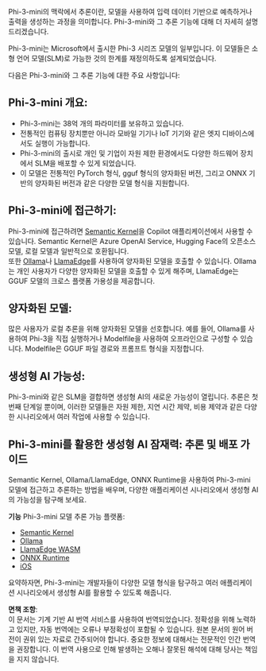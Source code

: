 Phi-3-mini의 맥락에서 추론이란, 모델을 사용하여 입력 데이터 기반으로 예측하거나 출력을 생성하는 과정을 의미합니다. Phi-3-mini와 그 추론 기능에 대해 더 자세히 설명드리겠습니다.

Phi-3-mini는 Microsoft에서 출시한 Phi-3 시리즈 모델의 일부입니다. 이 모델들은 소형 언어 모델(SLM)로 가능한 것의 한계를 재정의하도록 설계되었습니다.

다음은 Phi-3-mini와 그 추론 기능에 대한 주요 사항입니다:

## **Phi-3-mini 개요:**
- Phi-3-mini는 38억 개의 파라미터를 보유하고 있습니다.
- 전통적인 컴퓨팅 장치뿐만 아니라 모바일 기기나 IoT 기기와 같은 엣지 디바이스에서도 실행이 가능합니다.
- Phi-3-mini의 출시로 개인 및 기업이 자원 제한 환경에서도 다양한 하드웨어 장치에서 SLM을 배포할 수 있게 되었습니다.
- 이 모델은 전통적인 PyTorch 형식, gguf 형식의 양자화된 버전, 그리고 ONNX 기반의 양자화된 버전과 같은 다양한 모델 형식을 지원합니다.

## **Phi-3-mini에 접근하기:**
Phi-3-mini에 접근하려면 [Semantic Kernel](https://github.com/microsoft/SemanticKernelCookBook?WT.mc_id=aiml-138114-kinfeylo)을 Copilot 애플리케이션에서 사용할 수 있습니다. Semantic Kernel은 Azure OpenAI Service, Hugging Face의 오픈소스 모델, 로컬 모델과 일반적으로 호환됩니다.  
또한 [Ollama](https://ollama.com)나 [LlamaEdge](https://llamaedge.com)를 사용하여 양자화된 모델을 호출할 수 있습니다. Ollama는 개인 사용자가 다양한 양자화된 모델을 호출할 수 있게 해주며, LlamaEdge는 GGUF 모델의 크로스 플랫폼 가용성을 제공합니다.

## **양자화된 모델:**
많은 사용자가 로컬 추론을 위해 양자화된 모델을 선호합니다. 예를 들어, Ollama를 사용하여 Phi-3을 직접 실행하거나 Modelfile을 사용하여 오프라인으로 구성할 수 있습니다. Modelfile은 GGUF 파일 경로와 프롬프트 형식을 지정합니다.

## **생성형 AI 가능성:**
Phi-3-mini와 같은 SLM을 결합하면 생성형 AI의 새로운 가능성이 열립니다. 추론은 첫 번째 단계일 뿐이며, 이러한 모델들은 자원 제한, 지연 시간 제약, 비용 제약과 같은 다양한 시나리오에서 여러 작업에 사용할 수 있습니다.

## **Phi-3-mini를 활용한 생성형 AI 잠재력: 추론 및 배포 가이드**
Semantic Kernel, Ollama/LlamaEdge, ONNX Runtime을 사용하여 Phi-3-mini 모델에 접근하고 추론하는 방법을 배우며, 다양한 애플리케이션 시나리오에서 생성형 AI의 가능성을 탐구해 보세요.

**기능**
Phi-3-mini 모델 추론 가능 플랫폼:

- [Semantic Kernel](https://github.com/Azure-Samples/Phi-3MiniSamples/tree/main/semantickernel?WT.mc_id=aiml-138114-kinfeylo)
- [Ollama](https://github.com/Azure-Samples/Phi-3MiniSamples/tree/main/ollama?WT.mc_id=aiml-138114-kinfeylo)
- [LlamaEdge WASM](https://github.com/Azure-Samples/Phi-3MiniSamples/tree/main/wasm?WT.mc_id=aiml-138114-kinfeylo)
- [ONNX Runtime](https://github.com/Azure-Samples/Phi-3MiniSamples/tree/main/onnx?WT.mc_id=aiml-138114-kinfeylo)
- [iOS](https://github.com/Azure-Samples/Phi-3MiniSamples/tree/main/ios?WT.mc_id=aiml-138114-kinfeylo)

요약하자면, Phi-3-mini는 개발자들이 다양한 모델 형식을 탐구하고 여러 애플리케이션 시나리오에서 생성형 AI를 활용할 수 있도록 해줍니다.

**면책 조항**:  
이 문서는 기계 기반 AI 번역 서비스를 사용하여 번역되었습니다. 정확성을 위해 노력하고 있지만, 자동 번역에는 오류나 부정확성이 포함될 수 있습니다. 원본 문서의 원어 버전이 권위 있는 자료로 간주되어야 합니다. 중요한 정보에 대해서는 전문적인 인간 번역을 권장합니다. 이 번역 사용으로 인해 발생하는 오해나 잘못된 해석에 대해 당사는 책임을 지지 않습니다.